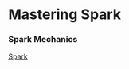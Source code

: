 # Mastering Spark

### Spark Mechanics

[Spark](http://spark.apache.org/docs/latest/img/cluster-overview.png)
